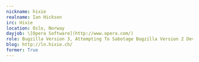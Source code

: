 ```yaml
---
nickname: hixie
realname: Ian Hickson
irc: Hixie
location: Oslo, Norway
dayjob: \[Opera Software](http://www.opera.com/)
role: Bugzilla Version 3, Attempting To Sabotage Bugzilla Version 2 Development
blog: http://ln.hixie.ch/
former: True
---
```


